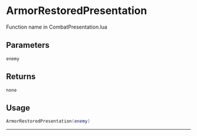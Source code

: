 # ArmorRestoredPresentation
Function name in CombatPresentation.lua
## Parameters
`enemy`
## Returns
`none`
## Usage
```lua
ArmorRestoredPresentation(enemy)
```
---
